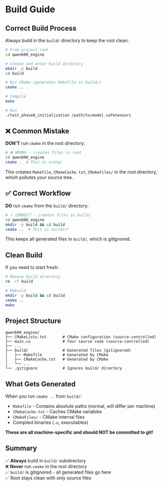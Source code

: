 # Build Guide

## Correct Build Process

Always build in the `build/` directory to keep the root clean:

```bash
# From project root
cd qwen600_engine

# Create and enter build directory
mkdir -p build
cd build

# Run CMake (generates Makefile in build/)
cmake ..

# Compile
make

# Run
./test_phase0_initialization /path/to/model.safetensors
```

## ❌ Common Mistake

**DON'T** run `cmake` in the root directory:
```bash
# ❌ WRONG - creates files in root
cd qwen600_engine
cmake .  # This is wrong!
```

This creates `Makefile`, `CMakeCache.txt`, `CMakeFiles/` in the root directory, which pollutes your source tree.

## ✅ Correct Workflow

**DO** run `cmake` from the `build/` directory:
```bash
# ✓ CORRECT - creates files in build/
cd qwen600_engine
mkdir -p build && cd build
cmake ..  # This is correct!
```

This keeps all generated files in `build/`, which is gitignored.

## Clean Build

If you need to start fresh:

```bash
# Remove build directory
rm -rf build

# Rebuild
mkdir -p build && cd build
cmake ..
make
```

## Project Structure

```
qwen600_engine/
├── CMakeLists.txt       # CMake configuration (source-controlled)
├── main.cu              # Your source code (source-controlled)
├── ...
├── build/               # Generated files (gitignored)
│   ├── Makefile         # Generated by CMake
│   ├── CMakeCache.txt   # Generated by CMake
│   └── ...
└── .gitignore           # Ignores build/ directory
```

## What Gets Generated

When you run `cmake ..` from `build/`:
- `Makefile` - Contains absolute paths (normal, will differ per machine)
- `CMakeCache.txt` - Caches CMake variables
- `CMakeFiles/` - CMake internal files
- Compiled binaries (`.o`, executables)

**These are all machine-specific and should NOT be committed to git!**

## Summary

✅ **Always** build in `build/` subdirectory  
❌ **Never** run `cmake` in the root directory  
✅ `build/` is gitignored - all generated files go here  
✅ Root stays clean with only source files

